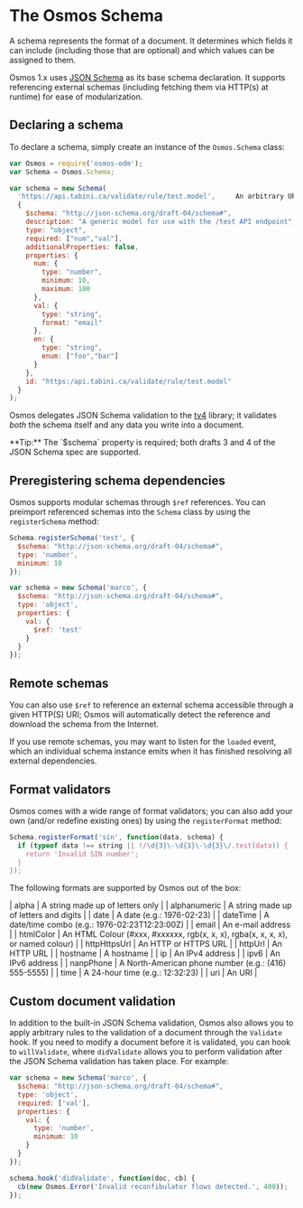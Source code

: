 # The Osmos Schema

A schema represents the format of a document. It determines which fields it can include (including those that are optional) and which values can be assigned to them.

Osmos 1.x uses [JSON Schema](http://json-schema.org) as its base schema declaration. It supports referencing external schemas (including fetching them via HTTP(s) at runtime) for ease of modularization.

## Declaring a schema

To declare a schema, simply create an instance of the `Osmos.Schema` class:

```javascript
var Osmos = require('osmos-odm');
var Schema = Osmos.Schema;

var schema = new Schema(
  'https://api.tabini.ca/validate/rule/test.model',     An arbitrary URI to assign to the schema
  {
    $schema: "http://json-schema.org/draft-04/schema#",
    description: "A generic model for use with the /test API endpoint",
    type: "object",
    required: ["num","val"],
    additionalProperties: false,
    properties: {
      num: {
        type: "number",
        minimum: 10,
        maximum: 100
      },
      val: {
        type: "string",
        format: "email"
      },
      en: {
        type: "string",
        enum: ["foo","bar"]
      }
    },
    id: "https:/api.tabini.ca/validate/rule/test.model"
  }
);
```

Osmos delegates JSON Schema validation to the [tv4](https://github.com/geraintluff/tv4) library; it validates _both_ the schema itself and any data you write into a document.

<div class="alert tip">
  **Tip:** The `$schema` property is required; both drafts 3 and 4 of the JSON Schema spec are supported.
</div>

## Preregistering schema dependencies

Osmos supports modular schemas through `$ref` references. You can preimport referenced schemas into the `Schema` class by using the `registerSchema` method:

```javascript
Schema.registerSchema('test', {
  $schema: "http://json-schema.org/draft-04/schema#",
  type: 'number',
  minimum: 10
});

var schema = new Schema('marco', {
  $schema: "http://json-schema.org/draft-04/schema#",
  type: 'object',
  properties: {
    val: {
      $ref: 'test'
    }
  }
});
```

## Remote schemas

You can also use `$ref` to reference an external schema accessible through a given HTTP(S) URI; Osmos will automatically detect the reference and download the schema from the Internet.

If you use remote schemas, you may want to listen for the `loaded` event, which an individual schema instance emits when it has finished resolving all external dependencies.

## Format validators

Osmos comes with a wide range of format validators; you can also add your own (and/or redefine existing ones) by using the `registerFormat` method:

```javascript
Schema.registerFormat('sin', function(data, schema) {
  if (typeof data !== string || !/\d{3}\-\d{3}\-\d{3}\/.test(data)) {
    return 'Invalid SIN number';
  }
});
```

The following formats are supported by Osmos out of the box:

| alpha        | A string made up of letters only                                                |
| alphanumeric | A string made up of letters and digits                                          |
| date         | A date (e.g.: 1976-02-23)                                                       |
| dateTime     | A date/time combo (e.g.: 1976-02:23T12:23:00Z)                                  |
| email        | An e-mail address                                                               |
| htmlColor    | An HTML Colour (#xxx, #xxxxxx, rgb(x, x, x), rgba(x, x, x, x), or named colour) |
| httpHttpsUrl | An HTTP or HTTPS URL                                                            |
| httpUrl      | An HTTP URL                                                                     |
| hostname     | A hostname                                                                      |
| ip           | An IPv4 address                                                                 |
| ipv6         | An IPv6 address                                                                 |
| nanpPhone    | A North-American phone number (e.g.: (416) 555-5555)                            |
| time         | A 24-hour time (e.g.: 12:32:23)                                                 |
| uri          | An URI                                                                          |

## Custom document validation

In addition to the built-in JSON Schema validation, Osmos also allows you to apply arbitrary rules to the validation of a document through the `Validate` hook. If you need to modify a document before it is validated, you can hook to `willValidate`, where `didValidate` allows you to perform validation after the JSON Schema validation has taken place. For example:

```javascript
var schema = new Schema('marco', {
  $schema: "http://json-schema.org/draft-04/schema#",
  type: 'object',
  required: ['val'],
  properties: {
    val: {
      type: 'number',
      minimum: 10
    }
  }
});

schema.hook('didValidate', function(doc, cb) {
  cb(new Osmos.Error('Invalid reconfibulator flows detected.', 400));
});
```